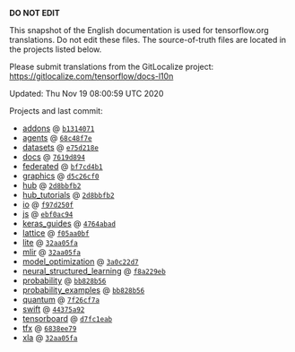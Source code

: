 __DO NOT EDIT__

This snapshot of the English documentation is used for tensorflow.org
translations. Do not edit these files. The source-of-truth files are located in
the projects listed below.

Please submit translations from the GitLocalize project: https://gitlocalize.com/tensorflow/docs-l10n

Updated: Thu Nov 19 08:00:59 UTC 2020

Projects and last commit:

- [addons](https://github.com/tensorflow/addons/tree/master/docs) @ <a href='https://github.com/tensorflow/addons/commit/b13140719a3de5d1354b12cb73940acaa8dd4a79'><code>b1314071</code></a>
- [agents](https://github.com/tensorflow/agents/tree/master/docs) @ <a href='https://github.com/tensorflow/agents/commit/68c48f7e50303865622d9e78c8e210539abdc134'><code>68c48f7e</code></a>
- [datasets](https://github.com/tensorflow/datasets/tree/master/docs) @ <a href='https://github.com/tensorflow/datasets/commit/e75d218eca2df606924b02494eecd8358a073f2e'><code>e75d218e</code></a>
- [docs](https://github.com/tensorflow/docs/tree/master/site/en) @ <a href='https://github.com/tensorflow/docs/commit/7619d8944d156bee4e5032782259f9712d5d753f'><code>7619d894</code></a>
- [federated](https://github.com/tensorflow/federated/tree/master/docs) @ <a href='https://github.com/tensorflow/federated/commit/bf7cd4b14e18510e479c40dd0b168ed88d58c81d'><code>bf7cd4b1</code></a>
- [graphics](https://github.com/tensorflow/graphics/tree/master/tensorflow_graphics/g3doc) @ <a href='https://github.com/tensorflow/graphics/commit/d5c26cf05125e5c096f5b2cde6c85f88c7df2d59'><code>d5c26cf0</code></a>
- [hub](https://github.com/tensorflow/hub/tree/master/docs) @ <a href='https://github.com/tensorflow/hub/commit/2d8bbfb2c00cdf40f18ddac57c5d85b9c4aeb7c7'><code>2d8bbfb2</code></a>
- [hub_tutorials](https://github.com/tensorflow/hub/tree/master/examples/colab) @ <a href='https://github.com/tensorflow/hub/commit/2d8bbfb2c00cdf40f18ddac57c5d85b9c4aeb7c7'><code>2d8bbfb2</code></a>
- [io](https://github.com/tensorflow/io/tree/master/docs) @ <a href='https://github.com/tensorflow/io/commit/f97d250f35215071d7bf97e96cc4ee50897f9ac5'><code>f97d250f</code></a>
- [js](https://github.com/tensorflow/tfjs-website/tree/master/docs) @ <a href='https://github.com/tensorflow/tfjs-website/commit/ebf0ac944eab1f94c9d01f9430ba147f52fc937c'><code>ebf0ac94</code></a>
- [keras_guides](https://github.com/tensorflow/docs/tree/snapshot-keras/site/en/guide/keras) @ <a href='https://github.com/tensorflow/docs/commit/4764abad680f9698f8ba9ace121ac9d0d9cb69af'><code>4764abad</code></a>
- [lattice](https://github.com/tensorflow/lattice/tree/master/docs) @ <a href='https://github.com/tensorflow/lattice/commit/f05aa0bf2e85756f7a5f49f1378f0d1e428bea2d'><code>f05aa0bf</code></a>
- [lite](https://github.com/tensorflow/tensorflow/tree/master/tensorflow/lite/g3doc) @ <a href='https://github.com/tensorflow/tensorflow/commit/32aa05fa4f45c12efcf25a7c807a3edfcfae5f6f'><code>32aa05fa</code></a>
- [mlir](https://github.com/tensorflow/tensorflow/tree/master/tensorflow/compiler/mlir/g3doc) @ <a href='https://github.com/tensorflow/tensorflow/commit/32aa05fa4f45c12efcf25a7c807a3edfcfae5f6f'><code>32aa05fa</code></a>
- [model_optimization](https://github.com/tensorflow/model-optimization/tree/master/tensorflow_model_optimization/g3doc) @ <a href='https://github.com/tensorflow/model-optimization/commit/3a0c22d778c6d7c06e81ab1771957deba7a3d52a'><code>3a0c22d7</code></a>
- [neural_structured_learning](https://github.com/tensorflow/neural-structured-learning/tree/master/g3doc) @ <a href='https://github.com/tensorflow/neural-structured-learning/commit/f8a229ebd08a9b44cd1be78fe8d0a0a09bbd142f'><code>f8a229eb</code></a>
- [probability](https://github.com/tensorflow/probability/tree/master/tensorflow_probability/g3doc) @ <a href='https://github.com/tensorflow/probability/commit/bb828b56fedf846c3ee0c8b1b4537a7e396b29a6'><code>bb828b56</code></a>
- [probability_examples](https://github.com/tensorflow/probability/tree/master/tensorflow_probability/examples/jupyter_notebooks) @ <a href='https://github.com/tensorflow/probability/commit/bb828b56fedf846c3ee0c8b1b4537a7e396b29a6'><code>bb828b56</code></a>
- [quantum](https://github.com/tensorflow/quantum/tree/master/docs) @ <a href='https://github.com/tensorflow/quantum/commit/7f26cf7acfe4a64745a68f3f88b4ab83130ca593'><code>7f26cf7a</code></a>
- [swift](https://github.com/tensorflow/swift/tree/master/docs/site) @ <a href='https://github.com/tensorflow/swift/commit/44375a92138f92d1380eb553aede8dba85a79aca'><code>44375a92</code></a>
- [tensorboard](https://github.com/tensorflow/tensorboard/tree/master/docs) @ <a href='https://github.com/tensorflow/tensorboard/commit/d7fc1eab51ea6d0fb60e22eac7b271b4abc076e8'><code>d7fc1eab</code></a>
- [tfx](https://github.com/tensorflow/tfx/tree/master/docs) @ <a href='https://github.com/tensorflow/tfx/commit/6838ee799cb3070d6e4d27decbe22c3a8f703c6c'><code>6838ee79</code></a>
- [xla](https://github.com/tensorflow/tensorflow/tree/master/tensorflow/compiler/xla/g3doc) @ <a href='https://github.com/tensorflow/tensorflow/commit/32aa05fa4f45c12efcf25a7c807a3edfcfae5f6f'><code>32aa05fa</code></a>

